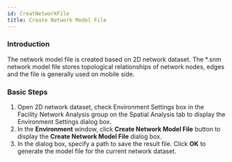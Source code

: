 ```yaml
---
id: CreatNetworkFile
title: Create Network Model File
---
```

### Introduction

The network model file is created based on 2D network dataset. The *.snm network model file stores topological relationships of network nodes, edges and the file is generally used on mobile side.

### Basic Steps

1. Open 2D network dataset, check Environment Settings box in the Facility Network Analysis group on the Spatial Analysis tab to display the Environment Settings dialog box.
2. In the **Environment** window, click **Create Network Model File** button to display the **Create Network Model File** dialog box.
3. In the dialog box, specify a path to save the result file. Click **OK** to generate the model file for the current network dataset.
  
